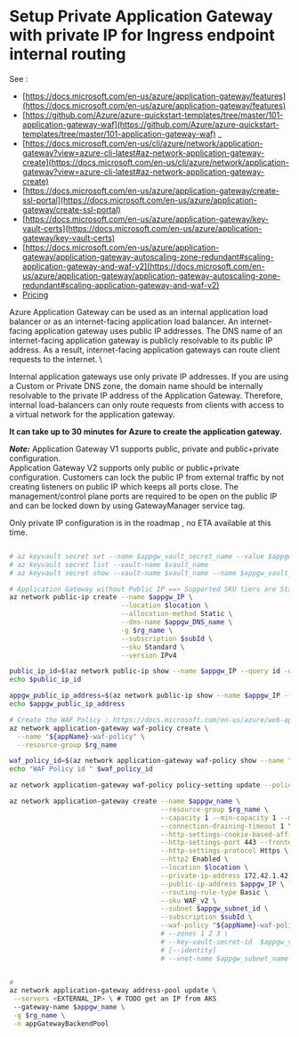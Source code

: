 
# Setup Private  Application Gateway  with private IP for Ingress endpoint internal routing

See :
- [https://docs.microsoft.com/en-us/azure/application-gateway/features](https://docs.microsoft.com/en-us/azure/application-gateway/features)
- [https://github.com/Azure/azure-quickstart-templates/tree/master/101-application-gateway-waf](https://github.com/Azure/azure-quickstart-templates/tree/master/101-application-gateway-waf) _
- [https://docs.microsoft.com/en-us/cli/azure/network/application-gateway?view=azure-cli-latest#az-network-application-gateway-create](https://docs.microsoft.com/en-us/cli/azure/network/application-gateway?view=azure-cli-latest#az-network-application-gateway-create)
- [https://docs.microsoft.com/en-us/azure/application-gateway/create-ssl-portal](https://docs.microsoft.com/en-us/azure/application-gateway/create-ssl-portal)
- [https://docs.microsoft.com/en-us/azure/application-gateway/key-vault-certs](https://docs.microsoft.com/en-us/azure/application-gateway/key-vault-certs)
- [https://docs.microsoft.com/en-us/azure/application-gateway/application-gateway-autoscaling-zone-redundant#scaling-application-gateway-and-waf-v2](https://docs.microsoft.com/en-us/azure/application-gateway/application-gateway-autoscaling-zone-redundant#scaling-application-gateway-and-waf-v2)
- [Pricing](https://azure.microsoft.com/en-us/pricing/details/application-gateway)

Azure Application Gateway can be used as an internal application load balancer or as an internet-facing application load balancer. An internet-facing application gateway uses public IP addresses. The DNS name of an internet-facing application gateway is publicly resolvable to its public IP address. As a result, internet-facing application gateways can route client requests to the internet. \

Internal application gateways use only private IP addresses. If you are using a Custom or Private DNS zone, the domain name should be internally resolvable to the private IP address of the Application Gateway. Therefore, internal load-balancers can only route requests from clients with access to a virtual network for the application gateway.

**It can take up to 30 minutes for Azure to create the application gateway.**

***Note:***
Application Gateway V1 supports public, private and public+private configuration. \
Application Gateway V2 supports only public or public+private configuration. 
Customers can lock the public IP from external traffic by not creating listeners on public IP which keeps all ports close. 
The management/control plane ports are required to be open on the public IP and can be locked down by using GatewayManager service tag.

Only private IP configuration is in the roadmap , no ETA available at this time.


```sh

# az keyvault secret set --name $appgw_vault_secret_name --value $appgw_vault_secret --description "AKS App. Gateway ${appName} Secret" --vault-name $vault_name
# az keyvault secret list --vault-name $vault_name
# az keyvault secret show --vault-name $vault_name --name $appgw_vault_secret_name --output tsv

# Application Gateway without Public IP ==> Supported SKU tiers are Standard,WAF. ==> WAF_v2 NOT SUPPORTED
az network public-ip create --name $appgw_IP \
                            --location $location \
                            --allocation-method Static \
                            --dns-name $appgw_DNS_name \
                            -g $rg_name \
                            --subscription $subId \
                            --sku Standard \
                            --version IPv4

public_ip_id=$(az network public-ip show --name $appgw_IP --query id -o tsv --subscription $subId -g $rg_name)
echo $public_ip_id

appgw_public_ip_address=$(az network public-ip show --name $appgw_IP --query ipAddress -o tsv --subscription $subId -g $rg_name)
echo $appgw_public_ip_address

# Create the WAF Policy : https://docs.microsoft.com/en-us/azure/web-application-firewall/ag/create-waf-policy-ag#configure-waf-rules-optional
az network application-gateway waf-policy create \
  --name "${appName}-waf-policy" \
  --resource-group $rg_name

waf_policy_id=$(az network application-gateway waf-policy show --name "${appName}-waf-policy" -g $rg_name --query id -o tsv)
echo "WAF Policy id " $waf_policy_id

az network application-gateway waf-policy policy-setting update --policy-name "${appName}-waf-policy" --mode Detection --state Enabled -g  $rg_name

az network application-gateway create --name $appgw_name \
                                      --resource-group $rg_name \
                                      --capacity 1 --min-capacity 1 --max-capacity 3  \
                                      --connection-draining-timeout 1 \
                                      --http-settings-cookie-based-affinity Enabled \
                                      --http-settings-port 443 --frontend-port 80 \
                                      --http-settings-protocol Https \
                                      --http2 Enabled \
                                      --location $location \
                                      --private-ip-address 172.42.1.42 \
                                      --public-ip-address $appgw_IP \
                                      --routing-rule-type Basic \
                                      --sku WAF_v2 \
                                      --subnet $appgw_subnet_id \
                                      --subscription $subId \
                                      --waf-policy "${appName}-waf-policy"
                                      # --zones 1 2 3 \
                                      # --key-vault-secret-id  $appgw_vault_secret_name  # https://docs.microsoft.com/en-us/azure/application-gateway/key-vault-certs
                                      # [--identity]
                                      # --vnet-name $appgw_subnet_name 


# 
az network application-gateway address-pool update \
 --servers <EXTERNAL_IP> \ # TODO get an IP from AKS
 --gateway-name $appgw_name \
 -g $rg_name \
 -n appGatewayBackendPool

```